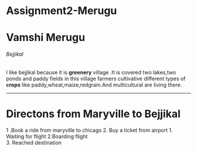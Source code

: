 # Assignment2-Merugu
# Vamshi Merugu
###### Bejjikal
I  like bejjikal because it is **greenery** village .It is covered  two lakes,two ponds and paddy fields in this village farmers cultivative different types of **crops** like paddy,wheat,maize,redgram.And multicultural are living there.

---

#  Directons from Maryville to Bejjikal
1 .Book a ride  from maryville to chicago 
2. Buy a ticket from airport
    1. Waiting for flight
    2.Boarding flight      
3. Reached destination
